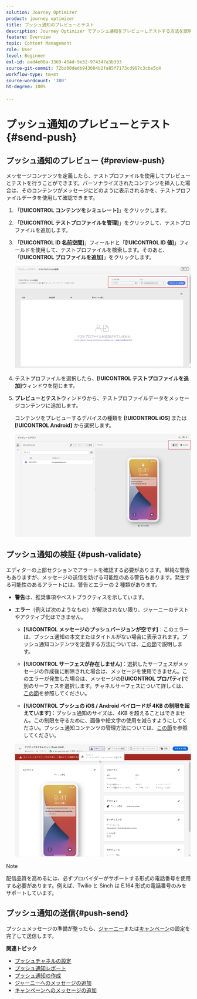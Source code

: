 ```yaml
---
solution: Journey Optimizer
product: journey optimizer
title: プッシュ通知のプレビューとテスト
description: Journey Optimizer でプッシュ通知をプレビューしテストする方法を説明します
feature: Overview
topic: Content Management
role: User
level: Beginner
exl-id: aad4e08a-3369-454d-9e32-974347a3b393
source-git-commit: 72bd00dedb943604b2fa85f7173cd967c3cbe5c4
workflow-type: tm+mt
source-wordcount: '380'
ht-degree: 100%

---
```


# プッシュ通知のプレビューとテスト {#send-push}

## プッシュ通知のプレビュー {#preview-push}

メッセージコンテンツを定義したら、テストプロファイルを使用してプレビューとテストを行うことができます。パーソナライズされたコンテンツを挿入した場合は、そのコンテンツがメッセージにどのように表示されるかを、テストプロファイルデータを使用して確認できます。

1. 「**[!UICONTROL コンテンツをシミュレート]**」をクリックします。

1. 「**[!UICONTROL テストプロファイルを管理]**」をクリックして、テストプロファイルを追加します。

1. 「**[!UICONTROL ID 名前空間]**」フィールドと「**[!UICONTROL ID 値]**」フィールドを使用して、テストプロファイルを検索します。そのあと、「**[!UICONTROL プロファイルを追加]**」をクリックします。

   ![](assets/push_preview_1.png)

1. テストプロファイルを選択したら、**[!UICONTROL テストプロファイルを追加]**&#x200B;ウィンドウを閉じます。

1. **プレビューとテスト**&#x200B;ウィンドウから、テストプロファイルデータをメッセージコンテンツに追加します。

   コンテンツをプレビューするデバイスの種類を **[!UICONTROL iOS]** または **[!UICONTROL Android]** から選択します。

   ![](assets/push_preview_3.png)

## プッシュ通知の検証 {#push-validate}


エディターの上部セクションでアラートを確認する必要があります。単純な警告もありますが、メッセージの送信を妨げる可能性のある警告もあります。発生する可能性のあるアラートには、警告とエラーの 2 種類があります。

* **警告**&#x200B;は、推奨事項やベストプラクティスを示しています。

* **エラー**（例えば次のようなもの）が解決されない限り、ジャーニーのテストやアクティブ化はできません。

   * **[!UICONTROL メッセージのプッシュバージョンが空です]**：このエラーは、プッシュ通知の本文またはタイトルがない場合に表示されます。プッシュ通知コンテンツを定義する方法については、[この節](create-push.md)で説明します。

   * **[!UICONTROL サーフェスが存在しません]**：選択したサーフェスがメッセージの作成後に削除された場合は、メッセージを使用できません。このエラーが発生した場合は、メッセージの&#x200B;**[!UICONTROL プロパティ]**&#x200B;で別のサーフェスを選択します。チャネルサーフェスについて詳しくは、[この節](../configuration/channel-surfaces.md)を参照してください。

   * **[!UICONTROL プッシュの iOS / Android ペイロードが 4KB の制限を超えています]**：プッシュ通知のサイズは、4KB を超えることはできません。この制限を守るために、画像や絵文字の使用を減らすようにしてください。プッシュ通知コンテンツの管理方法については、[この節](../push/create-push.md)を参照してください。

  ![](assets/push_alert.png)


>[!NOTE]
>
> 配信品質を高めるには、必ずプロバイダーがサポートする形式の電話番号を使用する必要があります。例えば、Twilio と Sinch は E.164 形式の電話番号のみをサポートしています。

## プッシュ通知の送信{#push-send}

プッシュメッセージの準備が整ったら、[ジャーニー](../building-journeys/journey-gs.md)または[キャンペーン](../campaigns/create-campaign.md)の設定を完了して送信します。

**関連トピック**

* [プッシュチャネルの設定](push-configuration.md)
* [プッシュ通知レポート](../reports/journey-global-report.md#push-global)
* [プッシュ通知の作成](create-push.md)
* [ジャーニーへのメッセージの追加](../building-journeys/journeys-message.md)
* [キャンペーンへのメッセージの追加](../campaigns/create-campaign.md)

